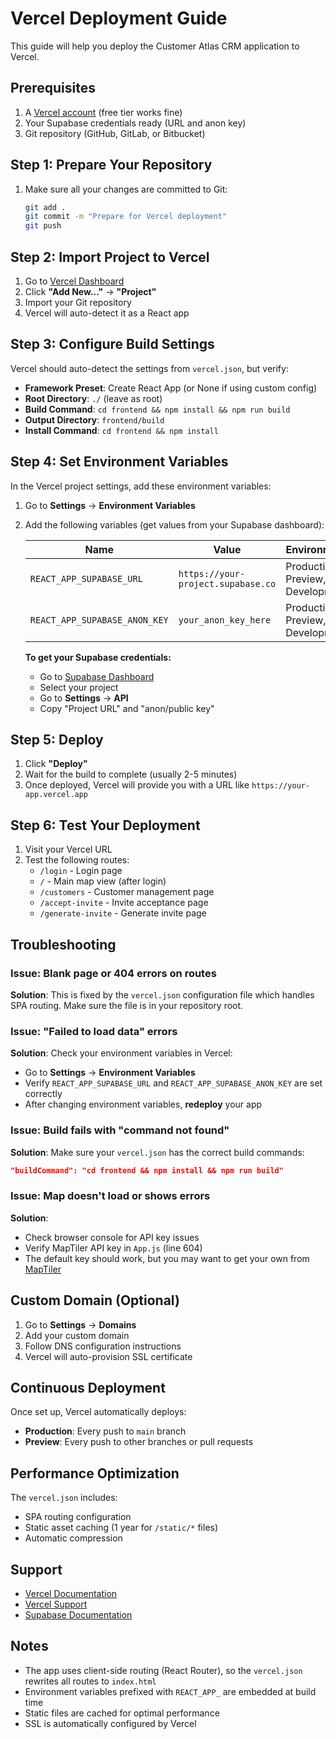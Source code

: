 # Vercel Deployment Guide

This guide will help you deploy the Customer Atlas CRM application to Vercel.

## Prerequisites

1. A [Vercel account](https://vercel.com/signup) (free tier works fine)
2. Your Supabase credentials ready (URL and anon key)
3. Git repository (GitHub, GitLab, or Bitbucket)

## Step 1: Prepare Your Repository

1. Make sure all your changes are committed to Git:
   ```bash
   git add .
   git commit -m "Prepare for Vercel deployment"
   git push
   ```

## Step 2: Import Project to Vercel

1. Go to [Vercel Dashboard](https://vercel.com/dashboard)
2. Click **"Add New..."** → **"Project"**
3. Import your Git repository
4. Vercel will auto-detect it as a React app

## Step 3: Configure Build Settings

Vercel should auto-detect the settings from `vercel.json`, but verify:

- **Framework Preset**: Create React App (or None if using custom config)
- **Root Directory**: `./` (leave as root)
- **Build Command**: `cd frontend && npm install && npm run build`
- **Output Directory**: `frontend/build`
- **Install Command**: `cd frontend && npm install`

## Step 4: Set Environment Variables

In the Vercel project settings, add these environment variables:

1. Go to **Settings** → **Environment Variables**
2. Add the following variables (get values from your Supabase dashboard):

   | Name | Value | Environment |
   |------|-------|-------------|
   | `REACT_APP_SUPABASE_URL` | `https://your-project.supabase.co` | Production, Preview, Development |
   | `REACT_APP_SUPABASE_ANON_KEY` | `your_anon_key_here` | Production, Preview, Development |

   **To get your Supabase credentials:**
   - Go to [Supabase Dashboard](https://supabase.com/dashboard)
   - Select your project
   - Go to **Settings** → **API**
   - Copy "Project URL" and "anon/public key"

## Step 5: Deploy

1. Click **"Deploy"**
2. Wait for the build to complete (usually 2-5 minutes)
3. Once deployed, Vercel will provide you with a URL like `https://your-app.vercel.app`

## Step 6: Test Your Deployment

1. Visit your Vercel URL
2. Test the following routes:
   - `/login` - Login page
   - `/` - Main map view (after login)
   - `/customers` - Customer management page
   - `/accept-invite` - Invite acceptance page
   - `/generate-invite` - Generate invite page

## Troubleshooting

### Issue: Blank page or 404 errors on routes

**Solution**: This is fixed by the `vercel.json` configuration file which handles SPA routing. Make sure the file is in your repository root.

### Issue: "Failed to load data" errors

**Solution**: Check your environment variables in Vercel:
- Go to **Settings** → **Environment Variables**
- Verify `REACT_APP_SUPABASE_URL` and `REACT_APP_SUPABASE_ANON_KEY` are set correctly
- After changing environment variables, **redeploy** your app

### Issue: Build fails with "command not found"

**Solution**: Make sure your `vercel.json` has the correct build commands:
```json
"buildCommand": "cd frontend && npm install && npm run build"
```

### Issue: Map doesn't load or shows errors

**Solution**: 
- Check browser console for API key issues
- Verify MapTiler API key in `App.js` (line 604)
- The default key should work, but you may want to get your own from [MapTiler](https://www.maptiler.com/)

## Custom Domain (Optional)

1. Go to **Settings** → **Domains**
2. Add your custom domain
3. Follow DNS configuration instructions
4. Vercel will auto-provision SSL certificate

## Continuous Deployment

Once set up, Vercel automatically deploys:
- **Production**: Every push to `main` branch
- **Preview**: Every push to other branches or pull requests

## Performance Optimization

The `vercel.json` includes:
- SPA routing configuration
- Static asset caching (1 year for `/static/*` files)
- Automatic compression

## Support

- [Vercel Documentation](https://vercel.com/docs)
- [Vercel Support](https://vercel.com/support)
- [Supabase Documentation](https://supabase.com/docs)

## Notes

- The app uses client-side routing (React Router), so the `vercel.json` rewrites all routes to `index.html`
- Environment variables prefixed with `REACT_APP_` are embedded at build time
- Static files are cached for optimal performance
- SSL is automatically configured by Vercel

